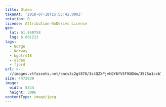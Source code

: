 ```yaml
---
title: Olden
takenAt: '2018-07-18T15:55:42.000Z'
rotation: 0
license: Attribution-NoDerivs License
geo:
  lat: 61.840758
  lng: 6.801213
tags:
  - Norge
  - Norway
  - bgotrd18
  - olden
  - fjord
url: >-
  //images.ctfassets.net/bncv3c2gt878/3s4QZXPjvhQY6fV5F9XONm/3525a1ccb7b7ca6e64c7f50168807044/olden_42955754595_o
size: 4472939
image:
  width: 5344
  height: 3006
contentType: image/jpeg
---
```



